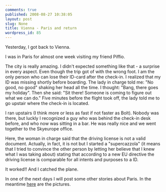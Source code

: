 ```yaml
---
comments: true
published: 2008-08-27 10:38:05
layout: post
slug: None
title: Vienna - Paris and return
wordpress_id: 85
---
```


Yesterday, I got back to Vienna.

I was in Paris for almost one week visiting my friend Piffio.

The city is really amazing. I didn't expected something like that - a surprise in every aspect. Even though the trip got of with the wrong foot.
I am the only person who can lose their ID-card after the check-in. I realized that my ID was missing shortly before boarding. The lady in charge told me: "No good, no good" shaking her head all the time. I thought: "Bang, there goes my holiday".
Then she said: "Sit there! Someone is coming to figure out what we can do."
Five minutes before the flight took off, the lady told me to go upstair where the check-in is located.

I ran upstairs (I think more or less as fast if not faster as Bolt). Nobody was there, but luckly I recognized a guy who was behind the check-in desk before, and who now was sitting in a bar. He was really nice and we went together to the Skyeurope office.

Here, the woman in charge said that the driving license is not a valid document. Actually, in fact, it is not but I started a "supercazzola" (it means that I tried to convince the other person by letting her believe that I knew what I was taking about) stating that according to a new EU directive the driving license is comparable for all intents and purposes to a ID.

It worked!! And I catched the plane.

In one of the next days I will post some other stories about Paris. In the meantime [here](http://basetta.pupazzo.org/gallery/v/2008Paris/) are the pictures.

